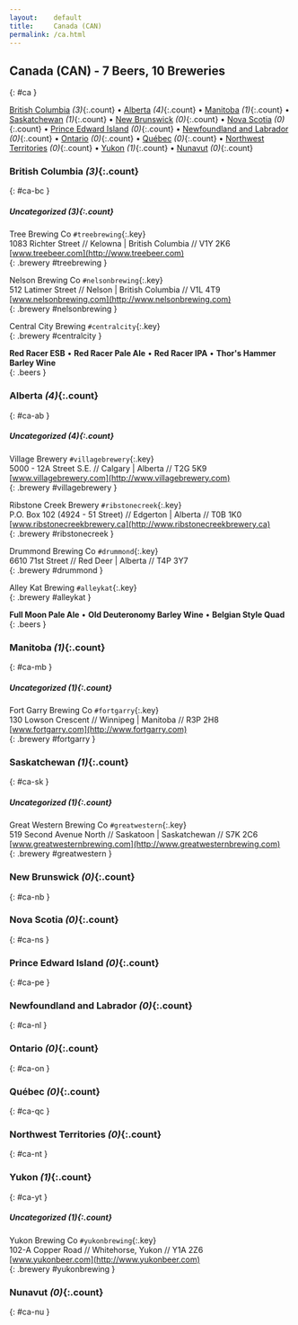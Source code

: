 ```yaml
---
layout:    default
title:     Canada (CAN)
permalink: /ca.html
---
```


## Canada (CAN) - 7 Beers, 10 Breweries
{: #ca }


[British Columbia](#ca-bc) _(3)_{:.count} • [Alberta](#ca-ab) _(4)_{:.count} • [Manitoba](#ca-mb) _(1)_{:.count} • [Saskatchewan](#ca-sk) _(1)_{:.count} • [New Brunswick](#ca-nb) _(0)_{:.count} • [Nova Scotia](#ca-ns) _(0)_{:.count} • [Prince Edward Island](#ca-pe) _(0)_{:.count} • [Newfoundland and Labrador](#ca-nl) _(0)_{:.count} • [Ontario](#ca-on) _(0)_{:.count} • [Québec](#ca-qc) _(0)_{:.count} • [Northwest Territories](#ca-nt) _(0)_{:.count} • [Yukon](#ca-yt) _(1)_{:.count} • [Nunavut](#ca-nu) _(0)_{:.count}




### British Columbia _(3)_{:.count}
{: #ca-bc }





##### Uncategorized _(3)_{:.count}


 Tree Brewing Co   `#treebrewing`{:.key} <br>
1083 Richter Street // Kelowna | British Columbia // V1Y 2K6  <br>
[www.treebeer.com](http://www.treebeer.com)  <br>
{: .brewery #treebrewing }


 Nelson Brewing Co   `#nelsonbrewing`{:.key} <br>
512 Latimer Street // Nelson | British Columbia // V1L 4T9  <br>
[www.nelsonbrewing.com](http://www.nelsonbrewing.com)  <br>
{: .brewery #nelsonbrewing }


 Central City Brewing   `#centralcity`{:.key} <br>
{: .brewery #centralcity }

**Red Racer ESB**    • 
**Red Racer Pale Ale**    • 
**Red Racer IPA**    • 
**Thor's Hammer Barley Wine**   
{: .beers }



### Alberta _(4)_{:.count}
{: #ca-ab }





##### Uncategorized _(4)_{:.count}


 Village Brewery   `#villagebrewery`{:.key} <br>
5000 - 12A Street S.E. // Calgary | Alberta // T2G 5K9  <br>
[www.villagebrewery.com](http://www.villagebrewery.com)  <br>
{: .brewery #villagebrewery }


 Ribstone Creek Brewery   `#ribstonecreek`{:.key} <br>
P.O. Box 102 (4924 - 51 Street) // Edgerton | Alberta // T0B 1K0  <br>
[www.ribstonecreekbrewery.ca](http://www.ribstonecreekbrewery.ca)  <br>
{: .brewery #ribstonecreek }


 Drummond Brewing Co   `#drummond`{:.key} <br>
6610 71st Street // Red Deer | Alberta // T4P 3Y7  <br>
{: .brewery #drummond }


 Alley Kat Brewing   `#alleykat`{:.key} <br>
{: .brewery #alleykat }

**Full Moon Pale Ale**    • 
**Old Deuteronomy Barley Wine**    • 
**Belgian Style Quad**   
{: .beers }



### Manitoba _(1)_{:.count}
{: #ca-mb }





##### Uncategorized _(1)_{:.count}


 Fort Garry Brewing Co   `#fortgarry`{:.key} <br>
130 Lowson Crescent // Winnipeg | Manitoba // R3P 2H8  <br>
[www.fortgarry.com](http://www.fortgarry.com)  <br>
{: .brewery #fortgarry }




### Saskatchewan _(1)_{:.count}
{: #ca-sk }





##### Uncategorized _(1)_{:.count}


 Great Western Brewing Co   `#greatwestern`{:.key} <br>
519 Second Avenue North // Saskatoon | Saskatchewan // S7K 2C6  <br>
[www.greatwesternbrewing.com](http://www.greatwesternbrewing.com)  <br>
{: .brewery #greatwestern }




### New Brunswick _(0)_{:.count}
{: #ca-nb }







### Nova Scotia _(0)_{:.count}
{: #ca-ns }







### Prince Edward Island _(0)_{:.count}
{: #ca-pe }







### Newfoundland and Labrador _(0)_{:.count}
{: #ca-nl }







### Ontario _(0)_{:.count}
{: #ca-on }







### Québec _(0)_{:.count}
{: #ca-qc }







### Northwest Territories _(0)_{:.count}
{: #ca-nt }







### Yukon _(1)_{:.count}
{: #ca-yt }





##### Uncategorized _(1)_{:.count}


 Yukon Brewing Co   `#yukonbrewing`{:.key} <br>
102-A Copper Road // Whitehorse, Yukon // Y1A 2Z6  <br>
[www.yukonbeer.com](http://www.yukonbeer.com)  <br>
{: .brewery #yukonbrewing }




### Nunavut _(0)_{:.count}
{: #ca-nu }






 

